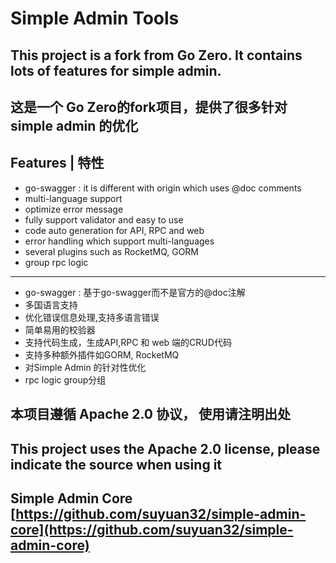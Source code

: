 # Simple Admin Tools

## This project is a fork from Go Zero. It contains lots of features for simple admin.
## 这是一个 Go Zero的fork项目，提供了很多针对simple admin 的优化

## Features | 特性

- go-swagger : it is different with origin which uses @doc comments
- multi-language support
- optimize error message
- fully support validator and easy to use
- code auto generation for API, RPC and web
- error handling which support multi-languages
- several plugins such as RocketMQ, GORM 
- group rpc logic
---
- go-swagger : 基于go-swagger而不是官方的@doc注解
- 多国语言支持
- 优化错误信息处理,支持多语言错误
- 简单易用的校验器
- 支持代码生成，生成API,RPC 和 web 端的CRUD代码
- 支持多种额外插件如GORM, RocketMQ
- 对Simple Admin 的针对性优化
- rpc logic group分组

## 本项目遵循 Apache 2.0 协议， 使用请注明出处
## This project uses the Apache 2.0 license, please indicate the source when using it
## Simple Admin Core [https://github.com/suyuan32/simple-admin-core](https://github.com/suyuan32/simple-admin-core)
